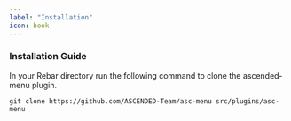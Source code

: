```yaml
---
label: "Installation"
icon: book
---
```


### Installation Guide

In your Rebar directory run the following command to clone the ascended-menu plugin.

```shell
git clone https://github.com/ASCENDED-Team/asc-menu src/plugins/asc-menu
```
